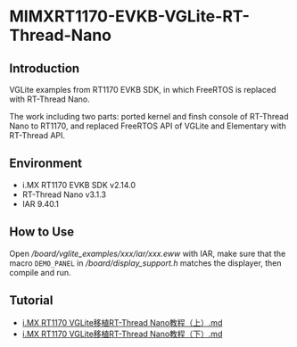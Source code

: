 # MIMXRT1170-EVKB-VGLite-RT-Thread-Nano

## Introduction

VGLite examples from RT1170 EVKB SDK, in which FreeRTOS is replaced with RT-Thread Nano.

The work including two parts: ported kernel and finsh console of RT-Thread Nano to RT1170, and replaced FreeRTOS API of VGLite and Elementary with RT-Thread API.

## Environment

* i.MX RT1170 EVKB SDK v2.14.0
* RT-Thread Nano v3.1.3
* IAR 9.40.1

## How to Use

Open */board/vglite_examples/xxx/iar/xxx.eww* with IAR, make sure that the macro `DEMO_PANEL` in */board/display_support.h* matches the displayer, then compile and run.

## Tutorial
* [i.MX RT1170 VGLite移植RT-Thread Nano教程（上）.md](./README/i.MX%20RT1170%20VGLite移植RT-Thread%20Nano教程（上）.md)
* [i.MX RT1170 VGLite移植RT-Thread Nano教程（下）.md](./README/i.MX%20RT1170%20VGLite移植RT-Thread%20Nano教程（下）.md)